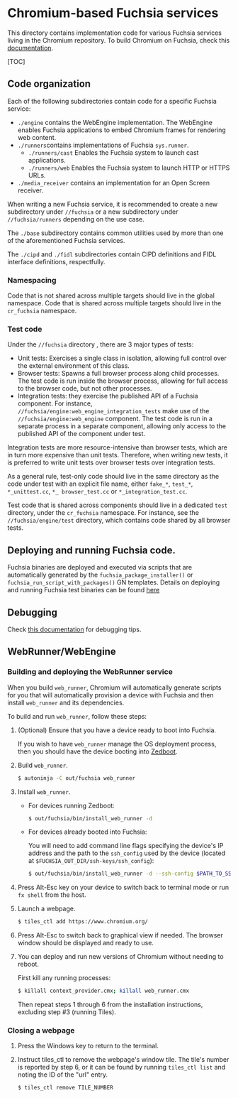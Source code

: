 # Chromium-based Fuchsia services
This directory contains implementation code for various Fuchsia services living
in the Chromium repository. To build Chromium on Fuchsia, check this
[documentation](../docs/fuchsia/build_instructions.md).

[TOC]

## Code organization
Each of the following subdirectories contain code for a specific Fuchsia
service:
* `./engine` contains the WebEngine implementation. The WebEngine enables
Fuchsia applications to embed Chromium frames for rendering web content.
* `./runners`contains implementations of Fuchsia `sys.runner`.
    * `./runners/cast` Enables the Fuchsia system to launch cast applications.
    * `./runners/web` Enables the Fuchsia system to launch HTTP or HTTPS URLs.
* `./media_receiver` contains an implementation for an Open Screen receiver.

When writing a new Fuchsia service, it is recommended to create a new
subdirectory under `//fuchsia` or a new subdirectory under `//fuchsia/runners`
depending on the use case.

The `./base` subdirectory contains common utilities used by more than one of
the aforementioned Fuchsia services.

The `./cipd` and `./fidl` subdirectories contain CIPD definitions and FIDL
interface definitions, respectfully.

### Namespacing

Code that is not shared across multiple targets should live in the global
namespace. Code that is shared across multiple targets should live in the
`cr_fuchsia` namespace.

### Test code

Under the `//fuchsia` directory , there are 3 major types of tests:
* Unit tests: Exercises a single class in isolation, allowing full control
  over the external environment of this class.
* Browser tests: Spawns a full browser process along child processes. The test
  code is run inside the browser process, allowing for full access to the
  browser code, but not other processes.
* Integration tests: they exercise the published API of a Fuchsia component. For
  instance, `//fuchsia/engine:web_engine_integration_tests` make use of the
  `//fuchsia/engine:web_engine` component. The test code is run in a separate
  process in a separate component, allowing only access to the published API of
  the component under test.

Integration tests are more resource-intensive than browser tests, which are in
turn more expensive than unit tests. Therefore, when writing new tests, it is
preferred to write unit tests over browser tests over integration tests.

As a general rule, test-only code should live in the same directory as the code
under test with an explicit file name, either `fake_*`, `test_*`,
`*_unittest.cc`, `*_ browser_test.cc` or `*_integration_test.cc`.

Test code that is shared across components should live in a dedicated `test`
directory, under the `cr_fuchsia` namespace. For instance, see the
`//fuchsia/engine/test` directory, which contains code shared by all browser
tests.

## Deploying and running Fuchsia code.

Fuchsia binaries are deployed and executed via scripts that are automatically
generated by the `fuchsia_package_installer()` or
`fuchsia_run_script_with_packages()` GN templates. Details on
deploying and running Fuchsia test binaries can be found
[here](../docs/fuchsia/gtests.md)

## Debugging

Check [this documentation](../docs/fuchsia/debug_instructions.md) for
debugging tips.


## WebRunner/WebEngine

### Building and deploying the WebRunner service

When you build `web_runner`, Chromium will automatically generate scripts for
you that will automatically provision a device with Fuchsia and then install
`web_runner` and its dependencies.

To build and run `web_runner`, follow these steps:

1. (Optional) Ensure that you have a device ready to boot into Fuchsia.

    If you wish to have `web_runner` manage the OS deployment process, then you
    should have the device booting into
    [Zedboot](https://fuchsia.googlesource.com/zircon/+/master/docs/targets/usb_setup.md).

2. Build `web_runner`.

    ```bash
    $ autoninja -C out/fuchsia web_runner
    ```

3. Install `web_runner`.

    * For devices running Zedboot:

        ```bash
        $ out/fuchsia/bin/install_web_runner -d
        ```

    * For devices already booted into Fuchsia:

        You will need to add command line flags specifying the device's IP
        address and the path to the `ssh_config` used by the device
        (located at `$FUCHSIA_OUT_DIR/ssh-keys/ssh_config`):

        ```bash
        $ out/fuchsia/bin/install_web_runner -d --ssh-config $PATH_TO_SSH_CONFIG
        ```

4. Press Alt-Esc key on your device to switch back to terminal mode or run
`fx shell` from the host.

5. Launch a webpage.

    ```bash
    $ tiles_ctl add https://www.chromium.org/
    ```

6. Press Alt-Esc to switch back to graphical view if needed. The browser
window should be displayed and ready to use.

7. You can deploy and run new versions of Chromium without needing to reboot.

    First kill any running processes:

    ```bash
    $ killall context_provider.cmx; killall web_runner.cmx
    ```

    Then repeat steps 1 through 6 from the installation instructions, excluding
    step #3 (running Tiles).


### Closing a webpage

1. Press the Windows key to return to the terminal.

2. Instruct tiles_ctl to remove the webpage's window tile. The tile's number is
    reported by step 6, or it can be found by running `tiles_ctl list` and
    noting the ID of the "url" entry.

    ```bash
    $ tiles_ctl remove TILE_NUMBER
    ```

